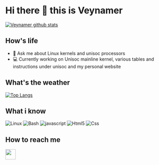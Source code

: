 # Hi there 👋 this is Veynamer
[![Veynamer github stats](https://github-readme-stats.vercel.app/api?username=Veynamer&show_icons=true&include_all_commits=true&theme=tokyonight)](https://github.com/veynamer)

## How's life
- 📱 Ask me about Linux kernels and unisoc processors
- 💻 Currently working on Unisoc mainline kernel, various tables and instructions under unisoc and my personal website

## What's the weather
[![Top Langs](https://github-readme-stats.vercel.app/api/top-langs/?username=Veynamer&layout=compact&langs_count=10&theme=tokyonight)](https://github.com/veynamer)

## What i know
![Linux](https://www.vectorlogo.zone/logos/linux/linux-icon.svg)
![Bash](https://www.vectorlogo.zone/logos/gnu_bash/gnu_bash-icon.svg)
![javascript](https://www.vectorlogo.zone/logos/javascript/javascript-icon.svg)
![Html5](https://www.vectorlogo.zone/logos/w3_html5/w3_html5-ar21.svg)
![Css](https://www.vectorlogo.zone/logos/w3_css/w3_css-ar21.svg)

## How to reach me
[<img src="https://www.vectorlogo.zone/logos/telegram/telegram-tile.svg" width="32">](http://t.me/ums512)
